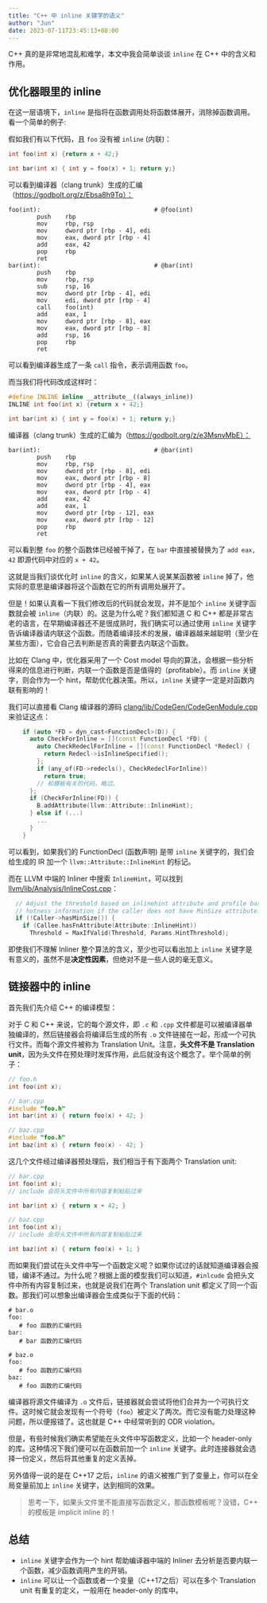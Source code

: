 ```yaml
---
title: "C++ 中 inline 关键字的语义"
author: "Jun"
date: 2023-07-11T23:45:13+08:00
---
```


C++ 真的是非常地混乱和难学，本文中我会简单谈谈 `inline` 在 C++ 中的含义和作用。

## 优化器眼里的 inline

在这一层语境下，`inline` 是指将在函数调用处将函数体展开，消除掉函数调用。看一个简单的例子:

假如我们有以下代码，且 `foo` 没有被 `inline` (内联)：

```c++
int foo(int x) {return x + 42;}

int bar(int x) { int y = foo(x) + 1; return y;}
```

可以看到编译器（clang trunk）生成的汇编（https://godbolt.org/z/Ebsa8h9Tq）：

```assembly
foo(int):                                # @foo(int)
        push    rbp
        mov     rbp, rsp
        mov     dword ptr [rbp - 4], edi
        mov     eax, dword ptr [rbp - 4]
        add     eax, 42
        pop     rbp
        ret
bar(int):                                # @bar(int)
        push    rbp
        mov     rbp, rsp
        sub     rsp, 16
        mov     dword ptr [rbp - 4], edi
        mov     edi, dword ptr [rbp - 4]
        call    foo(int)
        add     eax, 1
        mov     dword ptr [rbp - 8], eax
        mov     eax, dword ptr [rbp - 8]
        add     rsp, 16
        pop     rbp
        ret
```

可以看到编译器生成了一条 `call` 指令，表示调用函数 `foo`。

而当我们将代码改成这样时：

```c++
#define INLINE inline __attribute__((always_inline))
INLINE int foo(int x) {return x + 42;}

int bar(int x) { int y = foo(x) + 1; return y;}
```

编译器（clang trunk）生成的汇编为（https://godbolt.org/z/e3MsnvMbE）：
```
bar(int):                                # @bar(int)
        push    rbp
        mov     rbp, rsp
        mov     dword ptr [rbp - 8], edi
        mov     eax, dword ptr [rbp - 8]
        mov     dword ptr [rbp - 4], eax
        mov     eax, dword ptr [rbp - 4]
        add     eax, 42
        add     eax, 1
        mov     dword ptr [rbp - 12], eax
        mov     eax, dword ptr [rbp - 12]
        pop     rbp
        ret
```

可以看到整 `foo` 的整个函数体已经被干掉了，在 `bar` 中直接被替换为了 `add eax, 42` 即源代码中对应的 `x + 42`。

这就是当我们谈优化时 `inline` 的含义，如果某人说某某函数被 `inline` 掉了，他实际的意思是编译器将这个函数在它的所有调用处展开了。

但是！如果认真看一下我们修改后的代码就会发现，并不是加个 `inline` 关键字函数就会被 `inline`（内联）的。这是为什么呢？我们都知道 C 和 C++ 都是非常古老的语言，在早期编译器还不是很成熟时，我们确实可以通过使用 `inline` 关键字告诉编译器请内联这个函数。而随着编译技术的发展，编译器越来越聪明（至少在某些方面），它会自己去判断是否真的需要去内联这个函数。

比如在 Clang 中，优化器采用了一个 Cost model 导向的算法，会根据一些分析得来的信息进行判断，内联一个函数是否是值得的（profitable）。而 `inline` 关键字，则会作为一个 hint，帮助优化器决策。所以，`inline` 关键字一定是对函数内联有影响的！

我们可以直接看 Clang 编译器的源码 [clang/lib/CodeGen/CodeGenModule.cpp](https://github.com/llvm/llvm-project/blob/0d8ec20fbb6342c31d219978f9a2c014141b2347/clang/lib/CodeGen/CodeGenModule.cpp#L2338-L2350) 来验证这点：

```c++
    if (auto *FD = dyn_cast<FunctionDecl>(D)) {
      auto CheckForInline = [](const FunctionDecl *FD) {
        auto CheckRedeclForInline = [](const FunctionDecl *Redecl) {
          return Redecl->isInlineSpecified();
        };
        if (any_of(FD->redecls(), CheckRedeclForInline))
          return true;
        // 和模板有关的代码，略过。
      };
      if (CheckForInline(FD)) {
        B.addAttribute(llvm::Attribute::InlineHint);
      } else if (...)
        ...
      }
    }
```
可以看到，如果我们的 FunctionDecl (函数声明) 是带 `inline` 关键字的，我们会给生成的 IR 加一个 `llvm::Attribute::InlineHint` 的标记。

而在 LLVM 中端的 Inliner 中搜索 `InlineHint`，可以找到 [llvm/lib/Analysis/InlineCost.cpp](https://github.com/llvm/llvm-project/blob/de58b81e5cf3f7514241b86109d6dccd46a74968/llvm/lib/Analysis/InlineCost.cpp#L1890-L1892)：
```c++
  // Adjust the threshold based on inlinehint attribute and profile based
  // hotness information if the caller does not have MinSize attribute.
  if (!Caller->hasMinSize()) {
    if (Callee.hasFnAttribute(Attribute::InlineHint))
      Threshold = MaxIfValid(Threshold, Params.HintThreshold);
```

即使我们不理解 Inliner 整个算法的含义，至少也可以看出加上 `inline` 关键字是有意义的，虽然不是**决定性因素**，但绝对不是一些人说的毫无意义。

## 链接器中的 inline

首先我们先介绍 C++ 的编译模型：

对于 C 和 C++ 来说，它的每个源文件，即 `.c` 和 `.cpp` 文件都是可以被编译器单独编译的，然后链接器会将编译后生成的所有 `.o` 文件链接在一起，形成一个可执行文件。而每个源文件被称为 Translation Unit。注意，**头文件不是 Translation unit**，因为头文件在预处理时发挥作用，此后就没有这个概念了。举个简单的例子：
```c++
// foo.h
int foo(int x);

// bar.cpp
#include "foo.h"
int bar(int x) { return foo(x) + 42; }

// baz.cpp
#include "foo.h"
int baz(int x) { return foo(x) - 42; }
```
这几个文件经过编译器预处理后，我们相当于有下面两个 Translation unit:
```c++
// bar.cpp
int foo(int x); 
// include 会将头文件中所有内容复制粘贴过来

int bar(int x) { return x + 42; }

// baz.cpp
int foo(int x); 
// include 会将头文件中所有内容复制粘贴过来

int baz(int x) { return foo(x) + 1; }
```

而如果我们尝试在头文件中写一个函数定义呢？如果你试过的话就知道编译器会报错，编译不通过。为什么呢？根据上面的模型我们可以知道，`#inlcude` 会把头文件中所有内容复制过来，也就是说我们在两个 Translation unit 都定义了同一个函数。那我们可以想象出编译器会生成类似于下面的代码：

```assembly
# bar.o
foo:
   # foo 函数的汇编代码
bar:
   # bar 函数的汇编代码

# baz.o
foo:
   # foo 函数的汇编代码
baz:
   # foo 函数的汇编代码
```

编译器将源文件编译为 `.o` 文件后，链接器就会尝试将他们合并为一个可执行文件。这时候它就会发现有一个符号（`foo`）被定义了两次。而它没有能力处理这种问题，所以便报错了。这也就是 C++ 中经常听到的 ODR violation。

但是，有些时候我们确实希望能在头文件中写函数定义，比如一个 header-only 的库。这种情况下我们便可以在函数前加一个 `inline` 关键字。此时连接器就会选择一份定义，然后将其他重复的定义丢掉。



另外值得一说的是在 C++17 之后，`inline` 的语义被推广到了变量上，你可以在全局变量前加上 `inline` 关键字，达到相同的效果。

> 思考一下，如果头文件里不能直接写函数定义，那函数模板呢？没错，C++ 的模板是 implicit inline 的！

## 总结

* `inline` 关键字会作为一个 hint 帮助编译器中端的 Inliner 去分析是否要内联一个函数，减少函数调用产生的开销。
* `inline` 可以让一个函数或者一个变量（C++17之后）可以在多个 Translation unit 有重复的定义，一般用在 header-only 的库中。